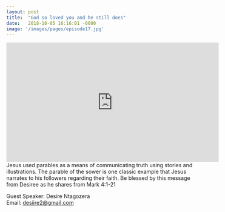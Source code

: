 ```yaml
---
layout: post
title:  "God so loved you and he still does"
date:   2018-10-05 16:16:01 -0600
image: '/images/pages/episode17.jpg'
---
```

<iframe width="560" height="315" src="https://www.youtube.com/embed/p2hdEpFg6LY" frameborder="0" allowfullscreen></iframe>
Jesus used parables as a means of communicating truth using stories and illustrations. The parable of the sower is one classic example that Jesus narrates to his followers regarding their faith. 
Be blessed by this message from Desiree as he shares from Mark 4:1-21<br>

Guest Speaker: Desire Ntagozera <br>
Email: desiire2@gmail.com
